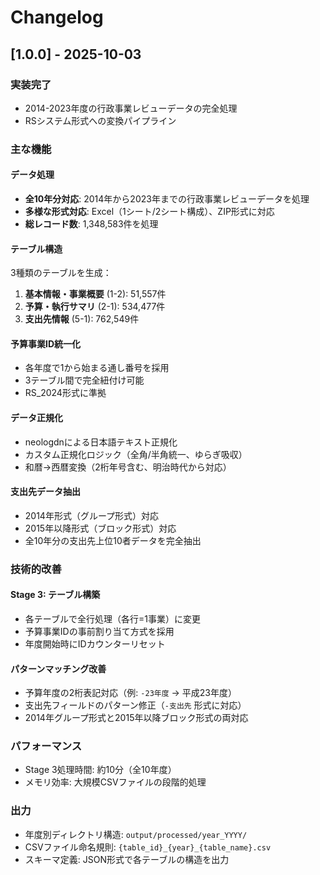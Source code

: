 # Changelog

## [1.0.0] - 2025-10-03

### 実装完了
- 2014-2023年度の行政事業レビューデータの完全処理
- RSシステム形式への変換パイプライン

### 主な機能

#### データ処理
- **全10年分対応**: 2014年から2023年までの行政事業レビューデータを処理
- **多様な形式対応**: Excel（1シート/2シート構成）、ZIP形式に対応
- **総レコード数**: 1,348,583件を処理

#### テーブル構造
3種類のテーブルを生成：
1. **基本情報・事業概要** (1-2): 51,557件
2. **予算・執行サマリ** (2-1): 534,477件
3. **支出先情報** (5-1): 762,549件

#### 予算事業ID統一化
- 各年度で1から始まる通し番号を採用
- 3テーブル間で完全紐付け可能
- RS_2024形式に準拠

#### データ正規化
- neologdnによる日本語テキスト正規化
- カスタム正規化ロジック（全角/半角統一、ゆらぎ吸収）
- 和暦→西暦変換（2桁年号含む、明治時代から対応）

#### 支出先データ抽出
- 2014年形式（グループ形式）対応
- 2015年以降形式（ブロック形式）対応
- 全10年分の支出先上位10者データを完全抽出

### 技術的改善

#### Stage 3: テーブル構築
- 各テーブルで全行処理（各行=1事業）に変更
- 予算事業IDの事前割り当て方式を採用
- 年度開始時にIDカウンターリセット

#### パターンマッチング改善
- 予算年度の2桁表記対応（例: `-23年度` → 平成23年度）
- 支出先フィールドのパターン修正（`-支出先` 形式に対応）
- 2014年グループ形式と2015年以降ブロック形式の両対応

### パフォーマンス
- Stage 3処理時間: 約10分（全10年度）
- メモリ効率: 大規模CSVファイルの段階的処理

### 出力
- 年度別ディレクトリ構造: `output/processed/year_YYYY/`
- CSVファイル命名規則: `{table_id}_{year}_{table_name}.csv`
- スキーマ定義: JSON形式で各テーブルの構造を出力
